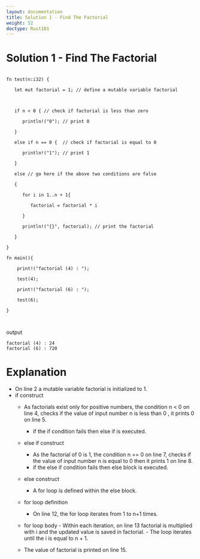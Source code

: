 ```yaml
---
layout: documentation
title: Solution 1 - Find The Factorial
weight: 52
doctype: Rust101
---
```


# Solution 1 - Find The Factorial

```

fn test(n:i32) {

   let mut factorial = 1; // define a mutable variable factorial



   if n < 0 { // check if factorial is less than zero

      println!("0"); // print 0

   }

   else if n == 0 {  // check if factorial is equal to 0

      println!("1"); // print 1

   }

   else // go here if the above two conditions are false

   {

      for i in 1..n + 1{

         factorial = factorial * i  

      }

      println!("{}", factorial); // print the factorial 

   }

}

fn main(){

    print!("factorial (4) : ");

    test(4);

    print!("factorial (6) : ");

    test(6);

}



```


output 

```
factorial (4) : 24
factorial (6) : 720

```

# Explanation 

 - On line 2 a mutable variable factorial is initialized to 1.
 - if construct
    - As factorials exist only for positive numbers, the condition n < 0 on line 4, checks if the value of input number n is less than 0 , it prints 0 on line 5.
        - if the if condition fails then else if is executed.
    - else if construct
        - As the factorial of 0 is 1, the condition n == 0 on line 7, checks if the value of input number n is equal to 0 then it prints 1 on line 8.
        - if the else if condition fails then else block is executed.
    - else construct
        - A for loop is defined within the else block.
    - for loop definition
        - On line 12, the for loop iterates from 1 to n+1 times.

    - for loop body
           - Within each iteration, on line 13 factorial is multiplied with i and the updated value is saved in factorial.
           - The loop iterates until the i is equal to n + 1.

    - The value of factorial is printed on line 15.
